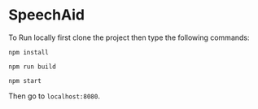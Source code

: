 # SpeechAid

To Run locally first clone the project then type the following commands:

`npm install`

`npm run build`

`npm start`

Then go to `localhost:8080`.